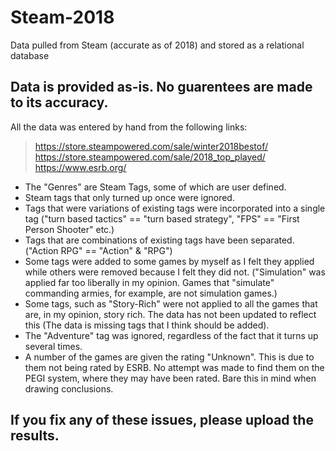 # Steam-2018
Data pulled from Steam (accurate as of 2018) and stored as a relational database
    
    
## Data is provided as-is. No guarentees are made to its accuracy.
All the data was entered by hand from the following links:
    
> https://store.steampowered.com/sale/winter2018bestof/  
> https://store.steampowered.com/sale/2018_top_played/  
> https://www.esrb.org/  
    
    
    
    
* The "Genres" are Steam Tags, some of which are user defined.  
* Steam tags that only turned up once were ignored.  
* Tags that were variations of existing tags were incorporated into a single tag ("turn based tactics" == "turn based strategy", "FPS" == "First Person Shooter" etc.)  
* Tags that are combinations of existing tags have been separated. ("Action RPG" == "Action" & "RPG")
* Some tags were added to some games by myself as I felt they applied while others were removed because I felt they did not. ("Simulation" was applied far too liberally in my opinion. Games that "simulate" commanding armies, for example, are not simulation games.)  
* Some tags, such as "Story-Rich" were not applied to all the games that are, in my opinion, story rich. The data has not been updated to reflect this (The data is missing tags that I think should be added).  
* The "Adventure" tag was ignored, regardless of the fact that it turns up several times.  
* A number of the games are given the rating "Unknown". This is due to them not being rated by ESRB. No attempt was made to find them on the PEGI system, where they may have been rated. Bare this in mind when drawing conclusions.
    
    
    
## If you fix any of these issues, please upload the results.
